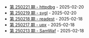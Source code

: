 * [第 250221 期 - httpdbg](https://herotops.xyz/daily_article/250221-httpdbg) - 2025-02-20
* [第 250219 期 - svgl](https://herotops.xyz/daily_article/250219-svgl) - 2025-02-20
* [第 250218 期 - readest](https://herotops.xyz/daily_article/250218-readest) - 2025-02-18
* [第 250217 期 - upx](https://herotops.xyz/daily_article/250217-upx) - 2025-02-18
* [第 250213 期 - SamWaf](https://herotops.xyz/daily_article/250213-SamWaf) - 2025-02-18
